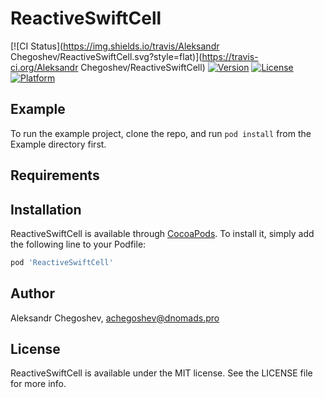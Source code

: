 # ReactiveSwiftCell

[![CI Status](https://img.shields.io/travis/Aleksandr Chegoshev/ReactiveSwiftCell.svg?style=flat)](https://travis-ci.org/Aleksandr Chegoshev/ReactiveSwiftCell)
[![Version](https://img.shields.io/cocoapods/v/ReactiveSwiftCell.svg?style=flat)](https://cocoapods.org/pods/ReactiveSwiftCell)
[![License](https://img.shields.io/cocoapods/l/ReactiveSwiftCell.svg?style=flat)](https://cocoapods.org/pods/ReactiveSwiftCell)
[![Platform](https://img.shields.io/cocoapods/p/ReactiveSwiftCell.svg?style=flat)](https://cocoapods.org/pods/ReactiveSwiftCell)

## Example

To run the example project, clone the repo, and run `pod install` from the Example directory first.

## Requirements

## Installation

ReactiveSwiftCell is available through [CocoaPods](https://cocoapods.org). To install
it, simply add the following line to your Podfile:

```ruby
pod 'ReactiveSwiftCell'
```

## Author

Aleksandr Chegoshev, achegoshev@dnomads.pro

## License

ReactiveSwiftCell is available under the MIT license. See the LICENSE file for more info.
